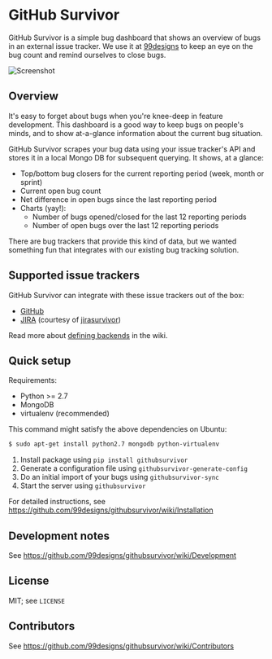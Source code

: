 # GitHub Survivor

GitHub Survivor is a simple bug dashboard that shows an overview of bugs in an
external issue tracker. We use it at [99designs][1] to keep an eye on the bug
count and remind ourselves to close bugs.

![Screenshot](https://github.com/99designs/githubsurvivor/wiki/screenshot.png)


## Overview

It's easy to forget about bugs when you're knee-deep in feature development.
This dashboard is a good way to keep bugs on people's minds, and to show
at-a-glance information about the current bug situation.

GitHub Survivor scrapes your bug data using your issue tracker's API and stores
it in a local Mongo DB for subsequent querying. It shows, at a glance:

 * Top/bottom bug closers for the current reporting period (week, month or sprint)
 * Current open bug count
 * Net difference in open bugs since the last reporting period
 * Charts (yay!):
    * Number of bugs opened/closed for the last 12 reporting periods
    * Number of open bugs over the last 12 reporting periods

There are bug trackers that provide this kind of data, but we wanted something
fun that integrates with our existing bug tracking solution.


## Supported issue trackers

GitHub Survivor can integrate with these issue trackers out of the box:

 * [GitHub][2]
 * [JIRA][3] (courtesy of [jirasurvivor][4])

Read more about [defining backends][5] in the wiki.


## Quick setup

Requirements:

 * Python >= 2.7
 * MongoDB
 * virtualenv (recommended)

This command might satisfy the above dependencies on Ubuntu:

```bash
$ sudo apt-get install python2.7 mongodb python-virtualenv
```

 1. Install package using `pip install githubsurvivor`
 1. Generate a configuration file using `githubsurvivor-generate-config`
 2. Do an initial import of your bugs using `githubsurvivor-sync`
 3. Start the server using `githubsurvivor`

For detailed instructions, see
https://github.com/99designs/githubsurvivor/wiki/Installation


## Development notes

See https://github.com/99designs/githubsurvivor/wiki/Development

## License

MIT; see `LICENSE`


## Contributors

See https://github.com/99designs/githubsurvivor/wiki/Contributors


[1]: http://99designs.com
[2]: http://developer.github.com/v3/issues/
[3]: http://docs.atlassian.com/jira/REST/latest/
[4]: https://github.com/gengo/jirasurvivor
[5]: https://github.com/99designs/githubsurvivor/wiki/Backends
